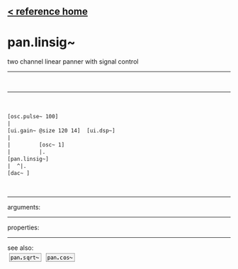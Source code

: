 [< reference home](index.html)
---

# pan.linsig~


two channel linear panner with signal control

---

<br>


---


```


[osc.pulse~ 100]
|
[ui.gain~ @size 120 14]  [ui.dsp~]
|
|         [osc~ 1]
|         |.
[pan.linsig~]
|  ^|.
[dac~ ]

            
```

---
arguments:


---
properties:


---
see also:<br>
[![pan.sqrt~](img/object_pan.sqrt~.png)](pan.sqrt~.html)
[![pan.cos~](img/object_pan.cos~.png)](pan.cos~.html)
